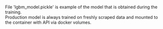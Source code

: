 File 'lgbm_model.pickle' is example of the model that is obtained during the training.  
Production model is always trained on freshly scraped data and mounted to the container with
API via docker volumes.